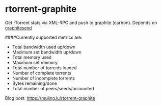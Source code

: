 # rtorrent-graphite
Get rTorrent stats via XML-RPC and push to graphite (carbon). Depends on [graphitesend](https://github.com/daniellawrence/graphitesend)

####Currently supported metrics are:

* Total bandwidth used up/down
* Maximum set bandwidth up/down
* Total memory used
* Maximum set memory
* Total number of torrents loaded
* Number of complete torrents
* Number of incomplete torrents
* Bytes remaining/done
* Total number of peers/seeds/accounted

Blog post: https://muling.lu/rtorrent-graphite
